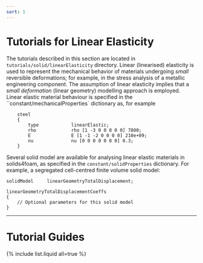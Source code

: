 ```yaml
---
sort: 1
---
```


# Tutorials for Linear Elasticity

The tutorials described in this section are located in `tutorials/solid/linearElasticity` directory. Linear (linearised) elasticity is used to represent the mechanical behavior of materials undergoing *small* reversible deformations; for example, in the stress analysis of a metallic engineering component. The assumption of linear elasticity implies that a *small deformation* (linear geometry) modelling approach is employed. Linear elastic material behaviour is specified in the ``constant/mechanicalProperties` dictionary as, for example
```
    steel
    {
        type            linearElastic;
        rho             rho [1 -3 0 0 0 0 0] 7800;
        E               E [1 -1 -2 0 0 0 0] 210e+09;
        nu              nu [0 0 0 0 0 0 0] 0.3;
    }
```

Several solid model are available for analysing linear elastic materials in solids4foam, as specified in the `constant/solidProperties` dictionary. For example, a segregated cell-centred finite volume solid model:
```
solidModel     linearGeometryTotalDisplacement;

linearGeometryTotalDisplacementCoeffs
{
    // Optional parameters for this solid model
}
```

---

# Tutorial Guides

{% include list.liquid all=true %}

